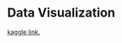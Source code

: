 # Data Visualization

[kaggle link.](https://www.kaggle.com/raniaabdullah22/class-14-date-visualisation)